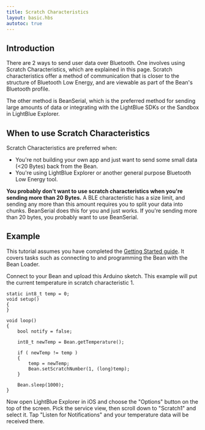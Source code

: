 ```yaml
---
title: Scratch Characteristics
layout: basic.hbs
autotoc: true
---
```


## Introduction

There are 2 ways to send user data over Bluetooth. One involves using Scratch Characteristics, which are explained in this page. Scratch characteristics offer a method of communication that is closer to the structure of Bluetooth Low Energy, and are viewable as part of the Bean's Bluetooth profile. 

The other method is BeanSerial, which is the preferred method for sending large amounts of data or integrating with the LightBlue SDKs or the Sandbox in LightBlue Explorer. 

## When to use Scratch Characteristics 

Scratch Characteristics are preferred when:
* You're not building your own app and just want to send some small data (<20 Bytes) back from the Bean.
* You're using LightBlue Explorer or another general purpose Bluetooth Low Energy tool.

**You probably don't want to use scratch characteristics when you're sending more than 20 Bytes.** A BLE characteristic has a size limit, and sending any more than this amount requires you to split your data into chunks. BeanSerial does this for you and just works. If you're sending more than 20 bytes, you probably want to use BeanSerial.


## Example

This tutorial assumes you have completed the [Getting Started guide](#). It covers tasks such as connecting to and programming the Bean with the Bean Loader. 

Connect to your Bean and upload this Arduino sketch. This example will put the current temperature in scratch characteristic 1. 

```
static int8_t temp = 0;
void setup()
{
}

void loop()
{
	bool notify = false;

	int8_t newTemp = Bean.getTemperature();

	if ( newTemp != temp )
	{
		temp = newTemp;
		Bean.setScratchNumber(1, (long)temp);
	}

	Bean.sleep(1000);  
}
```

Now open LightBlue Explorer in iOS and choose the "Options" button on the top of the screen. Pick the service view, then scroll down to "Scratch1" and select it. Tap "Listen for Notifications" and your temperature data will be received there.



